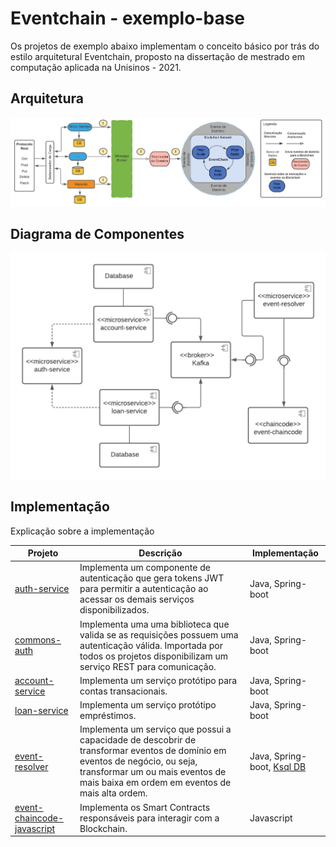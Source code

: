 # Eventchain - exemplo-base

Os projetos de exemplo abaixo implementam o conceito básico por trás do estilo arquitetural Eventchain, proposto na dissertação de mestrado em computação aplicada na Unisinos - 2021.

## Arquitetura
![alt text](documentation/architectural_style_proposed_v2_horizontal.png)

## Diagrama de Componentes
![alt text](documentation/diagrama_de_componentes.png)

## Implementação
Explicação sobre a implementação

|  **Projeto** | **Descrição** | **Implementação** |
| -----------|------------------------------|----------|
| [auth-service](auth-service) | Implementa um componente de autenticação que gera tokens JWT para permitir a autenticação ao acessar os demais serviços disponibilizados.| Java, Spring-boot |
| [commons-auth](commons-auth) | Implementa uma uma biblioteca que valida se as requisições possuem uma autenticação válida. Importada por todos os projetos disponibilizam um serviço REST para comunicação.| Java, Spring-boot |
| [account-service](account-service) | Implementa um serviço protótipo para contas transacionais. | Java, Spring-boot  |
| [loan-service](loan-service) | Implementa um serviço protótipo empréstimos. | Java, Spring-boot  |
| [event-resolver](event-resolver) | Implementa um serviço que possui a capacidade de descobrir de transformar eventos de domínio em eventos de negócio, ou seja, transformar um ou mais eventos de mais baixa em ordem em eventos de mais alta ordem. | Java, Spring-boot, [Ksql DB](https://ksqldb.io/)| 
| [event-chaincode-javascript](event-chaincode-javascript) | Implementa os Smart Contracts responsáveis para interagir com a Blockchain. | Javascript | 
